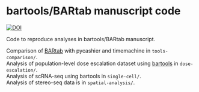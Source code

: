 # bartools/BARtab manuscript code

[![DOI](https://zenodo.org/badge/713176761.svg)](https://zenodo.org/doi/10.5281/zenodo.10896642)

Code to reproduce analyses in bartools/BARtab manuscript.

Comparison of [BARtab](https://github.com/DaneVass/BARtab/) with pycashier and timemachine in `tools-comparison/`.  
Analysis of population-level dose escalation dataset using [bartools](https://github.com/DaneVass/bartools/) in `dose-escalation/`.   
Analysis of scRNA-seq using bartools in `single-cell/`.  
Analysis of stereo-seq data is in `spatial-analysis/`.

